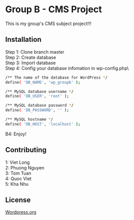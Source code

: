 # Group B - CMS Project

This is my group's CMS subject project!!!

## Installation

Step 1: Clone branch master\
Step 2: Create database\
Step 3: Import database\
Step 4: Config your database infomation in wp-config.php\
```bash
/** The name of the database for WordPress */
define( 'DB_NAME', 'wp_groupb' );

/** MySQL database username */
define( 'DB_USER', 'root' );

/** MySQL database password */
define( 'DB_PASSWORD', '' );

/** MySQL hostname */
define( 'DB_HOST', 'localhost' );
```
B4: Enjoy!

## Contributing
1: Viet Long\
2: Phuong Nguyen\
3: Tom Tuan\
4: Quoc Viet\
5: Kha Nhu

## License
[Wordpress.org](https://wordpress.org)
